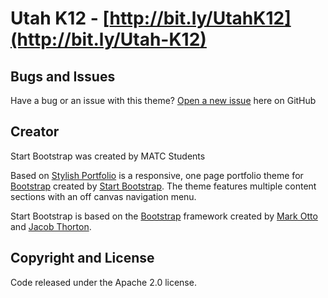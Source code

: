 # Utah K12 - [http://bit.ly/UtahK12](http://bit.ly/Utah-K12)


## Bugs and Issues

Have a bug or an issue with this theme? [Open a new issue](https://github.com/jbejar/utah-k12/issues) here on GitHub

## Creator

Start Bootstrap was created by MATC Students

Based on [Stylish Portfolio](http://startbootstrap.com/template-overviews/stylish-portfolio/) is a responsive, one page portfolio theme for [Bootstrap](http://getbootstrap.com/) created by [Start Bootstrap](http://startbootstrap.com/). The theme features multiple content sections with an off canvas navigation menu.

Start Bootstrap is based on the [Bootstrap](http://getbootstrap.com/) framework created by [Mark Otto](https://twitter.com/mdo) and [Jacob Thorton](https://twitter.com/fat).

## Copyright and License

Code released under the Apache 2.0 license.